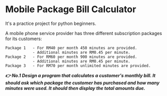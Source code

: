 # Mobile Package Bill Calculator

It's a practice project for python beginners.

A mobile phone service provider has three different subscription packages for its customers:
```
Package 1   - For RM40 per month 450 minutes are provided.
            - Additional minutes are RM0.45 per minute. 
Package 2   - For RM60 per month 900 minutes are provided.
            - Additional minutes are RM0.45 per minute.
Package 3   - For RM70 per month unlimited minutes are provided. 
```

***👉 No.1 Design a program that calculates a customer's monthly bill. It should ask which package the customer has purchased and how many minutes were used. It should then display the total amounts due.***
